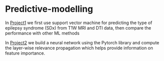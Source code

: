 # Predictive-modelling
In [Project1](https://github.com/Seymour22/Predictive-modelling/blob/main/Project%201:%20Predict%20epilepsy%20subtype%20from%20imaging%20data.ipynb) we first use support vector machine for predicting the type of epilepsy syndrome (SDx) from T1W MRI and DTI data, then compare the performance with other ML methods


In [Project2](https://github.com/Seymour22/Predictive-modelling/blob/main/Project%202:%20Compute%20revelance%20for%20neural%20network%20that%20uses%20tabular%20data.ipynb) we build a neural network using the Pytorch library and compute the layer-wise relevance propagation which helps provide information on feature importance.
